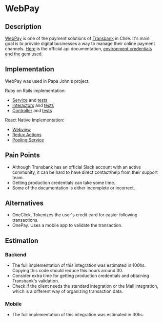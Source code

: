 #  WebPay

## Description

[WebPay](https://www.webpay.cl/) is one of the payment solutions of [Transbank](https://publico.transbank.cl/) in Chile. It's main goal is to provide digital businesses a way to manage their online payment channels. [Here](https://transbankdevelopers.cl/referencia/webpay?l=ruby#webpay) is the official api documentation, [environment credentials](https://github.com/TransbankDevelopers/transbank-webpay-credenciales/) and the [gem](https://transbankdevelopers.cl/documentacion/como_empezar#instalacion-sdk) used.

## Implementation

WebPay was used in Papa John's project.

Ruby on Rails implementation:

- [Service](https://github.com/Wolox/pj-orders-rails/tree/development/app/services/payments/webpay) and [tests](https://github.com/Wolox/pj-orders-rails/tree/development/spec/services/payments/webpay)
- [Interactors](https://github.com/Wolox/pj-orders-rails/tree/development/app/interactors/payments) and [tests](https://github.com/Wolox/pj-orders-rails/tree/development/spec/interactors/payments)
- [Controller](https://github.com/Wolox/pj-orders-rails/blob/development/app/controllers/api/v1/payments/webpay_controller.rb) and [tests](https://github.com/Wolox/pj-orders-rails/blob/development/spec/controllers/api/v1/payments/webpay_controller_spec.rb)

React Native Implementation:

- [Webview](https://github.com/Wolox/pj-app-react-native/tree/production/src/app/components/CustomWebView)
- [Redux Actions](https://github.com/Wolox/pj-app-react-native/blob/production/src/redux/payment/actions.js#L128) 
- [Pooling Service](https://github.com/Wolox/pj-app-react-native/blob/production/src/services/OrderService.js#L75)

## Pain Points

- Although Transbank has an official Slack account with an active community, it can be hard to have direct contact/help from their support team.
- Getting production credentials can take some time.
- Some of the documentation is either incomplete or incorrect.

## Alternatives

- OneClick. Tokenizes the user's credit card for easier following transactions.
- OnePay. Uses a mobile app to validate the transaction.

## Estimation

### Backend

- The full implementation of this integration was estimated in 100hs. Copying this code should reduce this hours around 30.
- Consider extra time for getting production credentials and obtaining Transbank's validation.
- Check if the client needs the standard integration or the Mall integration, which is a different way of organizing transaction data.

### Mobile

- The full implementation of this integration was estimated in 30hs.
